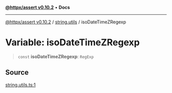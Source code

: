 [**@httpx/assert v0.10.2**](../../README.md) • **Docs**

***

[@httpx/assert v0.10.2](../../README.md) / [string.utils](../README.md) / isoDateTimeZRegexp

# Variable: isoDateTimeZRegexp

> `const` **isoDateTimeZRegexp**: `RegExp`

## Source

[string.utils.ts:1](https://github.com/belgattitude/httpx/blob/c2b4400d3e1e7ce81677911e5629c323b752b635/packages/assert/src/string.utils.ts#L1)
